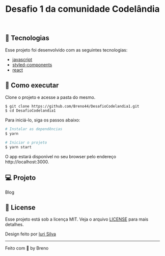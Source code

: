 <h1 align="center">
  Desafio 1 da comunidade Codelândia
</h1>

<br>

## 🧪 Tecnologias

Esse projeto foi desenvolvido com as seguintes tecnologias:

- [javascript](https://www.javascript.com/)
- [styled-components](https://styled-components.com/)
- [react](https://pt-br.reactjs.org/)

## 🚀 Como executar

Clone o projeto e acesse a pasta do mesmo.

```bash
$ git clone https://github.com/Breno44/DesafioCodelandia1.git
$ cd DesafioCodelandia1
```

Para iniciá-lo, siga os passos abaixo:

```bash
# Instalar as dependências
$ yarn

# Iniciar o projeto
$ yarn start
```

O app estará disponível no seu browser pelo endereço http://localhost:3000.

## 💻 Projeto

Blog 

## 📝 License

Esse projeto está sob a licença MIT. Veja o arquivo [LICENSE](LICENSE.md) para mais detalhes.

Design feito por [Iuri Silva](https://github.com/iuricode)

---

Feito com 💜 by Breno
